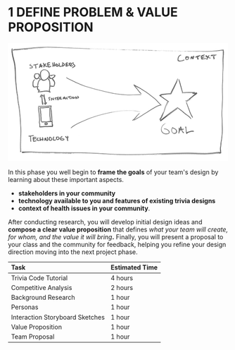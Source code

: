 # 1 DEFINE PROBLEM & VALUE PROPOSITION

![](../../.gitbook/assets/trivia-phase-1-drawing-alpha-reduced.png)

In this phase you well begin to **frame the goals** of your team's design by learning about these important aspects.

* **stakeholders in your community**
* **technology available to you and features of existing trivia designs**
* **context of health issues in your community**. 

After conducting research, you will develop initial design ideas and **compose a clear value proposition** that defines _what your team will create, for whom, and the value it will bring_**.** Finally, you will present a proposal to your class and the community for feedback, helping you refine your design direction moving into the next project phase.

| Task | Estimated Time |
| :--- | :--- |
| Trivia Code Tutorial | 4 hours |
| Competitive Analysis | 2 hours |
| Background Research | 1 hour |
| Personas | 1 hour |
| Interaction Storyboard Sketches | 1 hour |
| Value Proposition | 1 hour |
| Team Proposal | 1 hour |

